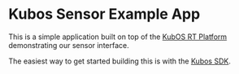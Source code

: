 # Kubos Sensor Example App

This is a simple application built on top of the [KubOS RT Platform](https://github.com/kubostech/KubOS-rt) demonstrating our sensor interface.

The easiest way to get started building this is with the [Kubos SDK](http://docs.kubos.co/latest/md_docs_kubos-sdk.html).
